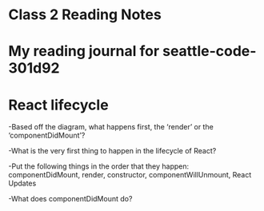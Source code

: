 # Class 2 Reading Notes

# My reading journal for seattle-code-301d92

# React lifecycle

-Based off the diagram, what happens first, the ‘render’ or the ‘componentDidMount’?

-What is the very first thing to happen in the lifecycle of React?

-Put the following things in the order that they happen: componentDidMount, render, constructor, componentWillUnmount, React Updates

-What does componentDidMount do?

